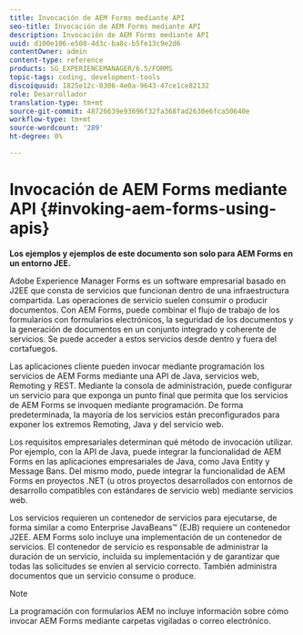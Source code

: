 ```yaml
---
title: Invocación de AEM Forms mediante API
seo-title: Invocación de AEM Forms mediante API
description: Invocación de AEM Forms mediante API
uuid: d100e106-e508-4d3c-ba8c-b5fe13c9e2d6
contentOwner: admin
content-type: reference
products: SG_EXPERIENCEMANAGER/6.5/FORMS
topic-tags: coding, development-tools
discoiquuid: 1825e12c-0306-4e0a-9643-47ce1ce82132
role: Desarrollador
translation-type: tm+mt
source-git-commit: 48726639e93696f32fa368fad2630e6fca50640e
workflow-type: tm+mt
source-wordcount: '289'
ht-degree: 0%

---
```



# Invocación de AEM Forms mediante API {#invoking-aem-forms-using-apis}

**Los ejemplos y ejemplos de este documento son solo para AEM Forms en un entorno JEE.**

Adobe Experience Manager Forms es un software empresarial basado en J2EE que consta de servicios que funcionan dentro de una infraestructura compartida. Las operaciones de servicio suelen consumir o producir documentos. Con AEM Forms, puede combinar el flujo de trabajo de los formularios con formularios electrónicos, la seguridad de los documentos y la generación de documentos en un conjunto integrado y coherente de servicios. Se puede acceder a estos servicios desde dentro y fuera del cortafuegos.

Las aplicaciones cliente pueden invocar mediante programación los servicios de AEM Forms mediante una API de Java, servicios web, Remoting y REST. Mediante la consola de administración, puede configurar un servicio para que exponga un punto final que permita que los servicios de AEM Forms se invoquen mediante programación. De forma predeterminada, la mayoría de los servicios están preconfigurados para exponer los extremos Remoting, Java y del servicio web.

Los requisitos empresariales determinan qué método de invocación utilizar. Por ejemplo, con la API de Java, puede integrar la funcionalidad de AEM Forms en las aplicaciones empresariales de Java, como Java Entity y Message Bans. Del mismo modo, puede integrar la funcionalidad de AEM Forms en proyectos .NET (u otros proyectos desarrollados con entornos de desarrollo compatibles con estándares de servicio web) mediante servicios web.

Los servicios requieren un contenedor de servicios para ejecutarse, de forma similar a como Enterprise JavaBeans™ (EJB) requiere un contenedor J2EE. AEM Forms solo incluye una implementación de un contenedor de servicios. El contenedor de servicio es responsable de administrar la duración de un servicio, incluida su implementación y de garantizar que todas las solicitudes se envíen al servicio correcto. También administra documentos que un servicio consume o produce.

>[!NOTE]
>
>La programación con formularios AEM no incluye información sobre cómo invocar AEM Forms mediante carpetas vigiladas o correo electrónico.

